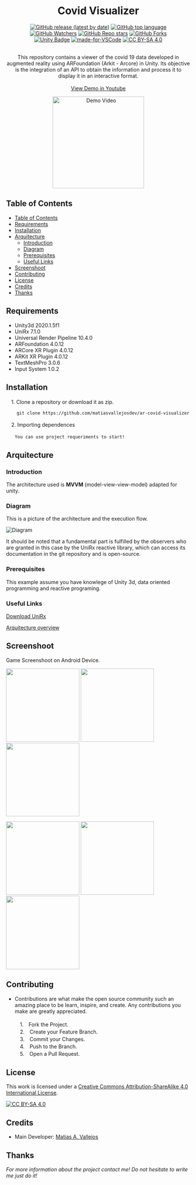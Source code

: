 <h1 align="center"> Covid Visualizer </h1>
  
  <div align="center">

  [![GitHub release (latest by date)](https://img.shields.io/github/v/release/matiasvallejosdev/AR-Covid-Visualizer?color=4cc51e)](https://github.com/matiasvallejosdev/AR-Covid-Interactive)
  [![GitHub top language](https://img.shields.io/github/languages/top/matiasvallejosdev/AR-Covid-Visualizer?color=1081c2)](https://github.com/matiasvallejosdev/AR-Covid-Interactive/search?l=c%23)
  [![GitHub Watchers](https://img.shields.io/github/watchers/matiasvallejosdev/AR-Covid-Visualizer?color=4cc51e)](https://github.com/matiasvallejosdev/AR-Covid-Interactive/watchers)
  [![GitHub Repo stars](https://img.shields.io/github/stars/matiasvallejosdev/AR-Covid-Visualizer?color=4cc51e)](https://github.com/matiasvallejosdev/AR-Covid-Interactive/stargazers)
  [![GitHub Forks](https://img.shields.io/github/forks/matiasvallejosdev/AR-Covid-Visualizer?color=4cc51e)](https://github.com/matiasvallejosdev/AR-Covid-Interactive/network/members)
  <br />
  [![Unity Badge](http://img.shields.io/badge/-Unity3D_2020.3.5f1-000?logo=unity&link=https://unity.com/)](https://unity.com/)
  [![made-for-VSCode](https://img.shields.io/badge/Made%20for-VSCode-1f425f.svg)](https://code.visualstudio.com/)
  [![CC BY-SA 4.0][cc-by-sa-shield]][cc-by-sa]
  </div>
  
  <p align="center"> <br />
This repository contains a viewer of the covid 19 data developed in augmented reality using ARFoundation (Arkit - Arcore) in Unity. Its objective is the integration of an API to obtain the information and process it to display it in an interactive format. <br /><br />
    <a href="https://youtu.be/Q-14FaPrD-A" target="_blank">View Demo in Youtube</a> <br />
      <p align="center">
      <a href="https://youtu.be/Q-14FaPrD-A" rel="nofollow">
      <img src="https://github.com/matiasvallejosdev/ar-covid-visualizer/blob/main/Project.Docs/Images/Gif%20(1).gif?raw=true" alt="Demo Video" width="250">
    </a>
  </p>
    
  </p>
</p>

## Table of Contents

- [Table of Contents](#table-of-contents)
- [Requirements](#requirements)
- [Installation](#installation)
- [Arquitecture](#arquitecture)
  - [Introduction](#introduction)
  - [Diagram](#diagram)
  - [Prerequisites](#prerequisites)
  - [Useful Links](#useful-links)
- [Screenshoot](#screenshoot)
- [Contributing](#contributing)
- [License](#license)
- [Credits](#credits)
- [Thanks](#thanks)
  
## Requirements

* Unity3d 2020.1.5f1
* UniRx 7.1.0
* Universal Render Pipeline 10.4.0
* ARFoundation 4.0.12
* ARCore XR Plugin 4.0.12
* ARKit XR Plugin 4.0.12
* TextMeshPro 3.0.6
* Input System 1.0.2
  
## Installation
　1. Clone a repository or download it as zip.
```
    git clone https://github.com/matiasvallejosdev/ar-covid-visualizer
```
　2. Importing dependences<br />
```
　　You can use project requeriments to start!
```

## Arquitecture
### Introduction 
The architecture used is **MVVM** (model-view-view-model) adapted for unity.
### Diagram
This is a picture of the architecture and the execution flow.

![Diagram](https://github.com/matiasvallejosdev/ar-covid-visualizer/blob/main/Project.Docs/Images/ArquitectureDiagram.jpg?raw=true)

It should be noted that a fundamental part is fulfilled by the observers who are granted in this case by the UniRx reactive library, which can access its documentation in the git repository and is open-source.
### Prerequisites

This example assume you have knowlege of Unity 3d, data oriented programming and reactive programing.

### Useful Links

[Download UniRx](https://assetstore.unity.com/packages/tools/integration/unirx-reactive-extensions-for-unity-17276)

[Arquitecture overview](https://www.youtube.com/watch?v=nvPjmSseOdY&ab_channel=Etermax)

## Screenshoot
Game Screenshoot on Android Device.
<p>
  <p>
    <a rel="nofollow">
    <img src="https://github.com/matiasvallejosdev/ar-covid-visualizer/blob/main/Project.Docs/Images/Screenshoot%20(1).png?raw=true" width="200">
    </a>
    <a rel="nofollow">
    <img src="https://github.com/matiasvallejosdev/ar-covid-visualizer/blob/main/Project.Docs/Images/Screenshoot%20(2).png?raw=true" width="200">
    </a>
    <a rel="nofollow">
    <img src="https://github.com/matiasvallejosdev/ar-covid-visualizer/blob/main/Project.Docs/Images/Screenshoot%20(3).png?raw=true" width="200">
    </a>
  </p>
  <p>
    <a rel="nofollow">
    <img src="https://github.com/matiasvallejosdev/ar-covid-visualizer/blob/main/Project.Docs/Images/Screenshoot%20(4).png?raw=true" width="200">
    </a>
    <a rel="nofollow">
    <img src="https://github.com/matiasvallejosdev/ar-covid-visualizer/blob/main/Project.Docs/Images/Screenshoot%20(5).png?raw=true" width="200">
    </a>
    <a rel="nofollow">
    <img src="https://github.com/matiasvallejosdev/ar-covid-visualizer/blob/main/Project.Docs/Images/Screenshoot%20(6).png?raw=true" width="200">
    </a>
  </p>

## Contributing

* Contributions are what make the open source community such an amazing place to be learn, inspire, and create. Any contributions you make are greatly appreciated. <br /><br />
　1.　Fork the Project. <br />
　2.　Create your Feature Branch. <br />
　3.　Commit your Changes. <br />
　4.　Push to the Branch. <br />
　5.　Open a Pull Request. <br />

## License
This work is licensed under a
[Creative Commons Attribution-ShareAlike 4.0 International License][cc-by-sa].

[![CC BY-SA 4.0][cc-by-sa-image]][cc-by-sa]

[cc-by-sa]: http://creativecommons.org/licenses/by-sa/4.0/
[cc-by-sa-image]: https://licensebuttons.net/l/by-sa/4.0/88x31.png
[cc-by-sa-shield]: https://img.shields.io/badge/License-CC%20BY--SA%204.0-lightgrey.svg

## Credits

- Main Developer: [Matias A. Vallejos](https://www.linkedin.com/in/matiasvallejos/)

## Thanks

_For more information about the project contact me! Do not hesitate to write me just do it!_
